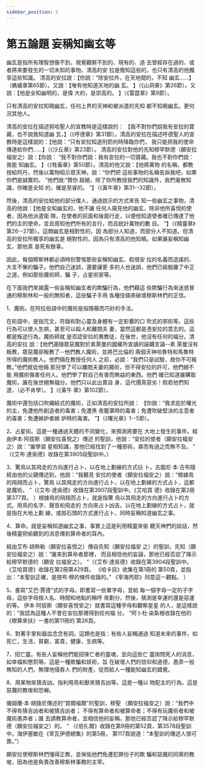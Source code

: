 ```yaml
---
sidebar_position: 5
---
```


# 第五論題 妄稱知幽玄等

幽玄是指所有理智想像不到，視覺觀察不到的、現有的、過
去曾經存在過的、或者將來要發生的一切未知的事物。清高的安
拉是徹知這些的，也只有清高的他獨享這些知識。
清高的安拉說：【你說：“除安拉外，在天地間的，不知
幽玄……】（螞蟻章第65節）。又說：【唯有他知道天地的幽
玄。 】（《山洞章》第26節）。又說：【他是全知幽明的，是偉
大的，是崇高的。 】（《雷霆章》第9節）。

只有清高的安拉知曉幽玄，任何上界的天神和被派遣的先知
都不知曉幽玄。更何況其他人。

清高的安拉在描述努哈聖人的宣教時是這樣說的：
【我不對你們說我有安拉的寶藏，也不說我知道幽
玄，】（《呼德章》第31節）。清高的安拉在描述呼德聖人的宣
教時是這樣說的：【他說：“只有安拉知道刑罰何時降臨你們，
我只能把我的使命傳達給你們……】（《沙丘章》第23節）。
清高的安拉對他的先知穆罕默德（願安拉福安之）說：【你說：
“我不對你們說：我有安拉的一切寶藏。我也不對你們說：我能
知幽玄。 】（《牲畜章》第50節）。清高的他又說：【他將萬物
的名稱，都教授給阿丹，然後以萬物昭示眾天神，說：“你們把
這些事物的名稱告訴我吧，如果你們是誠實的。 ”他們說:“贊你
超絕，除了你所教授我們的知識外，我們毫無知識，你確是全知
的，確是至睿的。 ”】（《黃牛章》第31--32節）。

然後，清高的安拉給他的部分僕人，通過啟示的方式來告
知一些幽玄之事物，清高的他說：【他是全知幽玄的，他不讓
任何人窺見他的幽玄，除非他所喜悅的使者，因為他派遣衛
隊，在使者的前面和後面行走，以便他知道使者確已傳達了他
們的主的使命，並且周知他們所有的言行，而且統計萬物的數
目。 ”】（《精靈章》第26--27節）。這類幽玄是相對性的，因
為部分人知道，而部分人不知道。但清高的安拉所獨享的幽玄是
絕對性的，因為只有清高的他知曉。如果誰妄稱知幽玄，那他真
是死有餘辜。

因此，每個穆斯林都必須時刻警惕那些妄稱知幽玄、假借安
拉的名義而造謠的、大言不慚的騙子。他們自己迷誤，還要讓更
多的人也迷誤，他們已經脫離了中正之道，例如那些魔術師，騙
子，占星術家等。

在下面我們來揭露一些妄稱知幽玄者的欺騙行為，他們藉這
些欺騙行為來迷惑普通的穆斯林和一般的無知者，這些騙子手用
各種伎倆來破壞穆斯林們的正信。

1、魔術。在阿拉伯語中的魔術是指隱蔽而巧妙的手法。

在術語中，是指咒文，符錄和對心靈及身體有一定影響的口
吹式的邪術等。這些行為可以使人生病，甚至可以殺人和離間夫
妻，當然這都是憑安拉的意志的。這都是叛逆行為，魔術師就
是否認安拉的異教徒，在後世，他沒有任何的福分。清高的安拉
說：【他們遵隨眾惡魔對於素萊曼的國權所宣讀的誣衊言論--素
萊曼沒有叛教，眾惡魔卻叛教了--他們教人魔術，並將巴比倫的
兩個天神哈魯特和馬魯特所得的魔術教人。他們倆在教授任何人
之前，必說：“我們只是試驗，故你不可叛教。”他們就從他倆
那兒學了可以離間夫妻的魔術，但不得安拉的許可，他們絕不能
用魔術傷害任何人。他們學了對自己有害而無益的東西。他們
確已知道誰購取魔術，誰在後世絕無福分。他們只以此出賣自
身，這代價真惡劣！假若他們知道，（必不肯學）。 】（《黃牛
章》第102節）。

魔術中還包括口吹繩結式的魔術，正如清高的安拉所說：
【你說：“我求庇於曙光的主，免遭他所創造者的毒害；免遭黑
夜籠罩時的毒害；免遭吹破堅決的主意者的毒害；免遭嫉妒者嫉
妒時的毒害。 ”】（《曙光章》1--5節）。

2、占星術。這是一種通過天體的不同變化，來預測將要在
大地上發生的事件。經由伊本·阿拔斯（願安拉喜悅之）傳述
的聖訓，他說：“安拉的使者（願安拉福安之）說：“誰學習
星相知識，那他已經找到了一種邪術，甚而有過之而無不及。 ”
（《艾布·達吳德》收錄在第3905段聖訓中。）

3、驚鳥以其飛走的方向進行占卜，以在地上劃線的方式佔
卜。古圖尼·本·古布隨經由他的父親傳述到，他說：“我聽見
安拉的使者（願安拉福安之）說：“根據鳥的飛翔而占卜，驚鳥
以其飛走的方向進行占卜，以在地上劃線的方式占卜，這都是魔術。 ”（《艾布·達吳德》收錄在第3907段聖訓中。《艾哈買
德》收錄在第2冊第377頁。 ）根據鳥的飛翔而占卜，就是指驚
鳥以其飛走的方向進行占卜的方式。用鳥的名字、聲音和飛走的
方向來占卜凶吉。以在地上劃線的方式占卜，就是指在大地上劃
線，或拋石頭的方式進行占卜，同時妄稱知道幽玄之事。

4、算命。就是妄稱知道幽玄之事，事實上這是利用精靈來偷
聽天神們的談話，然後精靈把偷聽到的消息傳到算命者的耳內。

經由艾布·胡熱勒（願安拉喜悅之）傳自先知（願安拉福安
之）的聖訓，先知（願安拉福安之）說：“誰來到算命者那裡，
而且相信他的妄論，那他已經否認了降示給穆罕默德的（願安
拉福安之）。 ”（《艾布·達吳德》收錄在第3904段聖訓中。
《艾哈買德》收錄在第2冊第429頁。 《哈卡目》收集在第1冊的
第50頁，並指出：“本聖訓正確，是按布·穆的條件收錄的。”
《宰海丙耶》同意這一觀點。 ）

5、書寫“艾巴·賈德”式的字母。即書寫一些單字母，並給
每一個字母一定的子字母，這些字母按人名、時間和地點的稱呼
來劃分，然後，猜測是幸運的還是惡運的等。
伊本·阿拔斯（願安喜悅安之）就書寫這種字母和觀察星星
的人，是這樣說的：“我認為這種人不會在安拉那裡得到任何福
分。 ”阿卜杜·染紮根收錄在他的《穆算來扶》一書的第11冊的
第26頁。

6、對著手掌和器皿念念有詞。這類也是指：有些人妄稱通過
知道未來的事件，如死亡，生活，貧窮，富貴，健康，生病等。

7、招亡靈。有些人妄稱他們能招徠亡者的靈魂，並向這些亡
靈詢問死人的消息，如幸福和懲罰等。這是一種欺騙和妖術，旨
在破壞人們的信仰和道德，愚弄一般無知的人們，無理地侵吞人
們的財產，從而給人一種能知幽玄的錯覺。

8、用某物來猜吉凶。指利用鳥和獸來猜吉凶等。這是一種以
物配主的行為。這是惡魔的教唆和恐嚇。

儀姆蘭·本·胡隨尼傳述的“買爾福爾”的聖訓，穆聖
（願安拉福安之）說：“我們中不得有猜吉凶者和被猜吉凶者；
不得有算命者和被算命者；不得有玩魔術者和被魔術愚弄者；誰
去請教算命者，並相信他的妄稱，那他已經否認了降示給穆罕默
德（願安拉福安之）的。 ” （《伯扎爾》收錄在第9冊的第52頁，第3578段聖訓中。海伊塞敏在《宰瓦伊德總集》的第5冊，
第117頁說道：“本聖訓的傳述人很可靠。”）

願安拉使穆斯林們懂得正教，並保佑他們免遭犯罪份子的欺
騙和惡魔的同黨的教唆，因為他是負責改善穆斯林事務的主宰。
